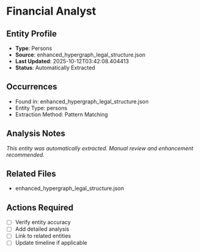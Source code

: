 # Financial Analyst

## Entity Profile
- **Type**: Persons
- **Source**: enhanced_hypergraph_legal_structure.json
- **Last Updated**: 2025-10-12T03:42:08.404413
- **Status**: Automatically Extracted

## Occurrences
- Found in: enhanced_hypergraph_legal_structure.json
- Entity Type: persons
- Extraction Method: Pattern Matching

## Analysis Notes
*This entity was automatically extracted. Manual review and enhancement recommended.*

## Related Files
- enhanced_hypergraph_legal_structure.json

## Actions Required
- [ ] Verify entity accuracy
- [ ] Add detailed analysis
- [ ] Link to related entities
- [ ] Update timeline if applicable
